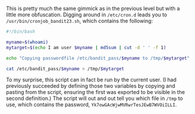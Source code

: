 This is pretty much the same gimmick as in the previous level but with a
little more obfuscation. Digging around in `/etc/cron.d` leads you to
`/usr/bin/cronjob_bandit23.sh`, which contains the following:

```bash
#!/bin/bash

myname=$(whoami)
mytarget=$(echo I am user $myname | md5sum | cut -d ' ' -f 1)

echo "Copying passwordfile /etc/bandit_pass/$myname to /tmp/$mytarget"

cat /etc/bandit_pass/$myname > /tmp/$mytarget
```

To my surprise, this script can in fact be run by the current user. (I had
previously succeeded by defining those two variables by copying and pasting
from the script, ensuring the first was exported to be visible in the second
definition.) The script will out and out tell you which file in `/tmp` to use,
which contains the password, `Yk7owGAcWjwMVRwrTesJEwB7WVOiILLI`.
